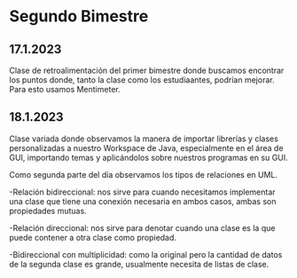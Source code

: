 # Segundo Bimestre
## 17.1.2023
Clase de retroalimentación del primer bimestre donde buscamos encontrar los puntos donde, tanto la clase como los estudiaantes, podrían mejorar. Para esto
 usamos Mentimeter.
## 18.1.2023
Clase variada donde observamos la manera de importar librerías y clases personalizadas a nuestro Workspace de Java, especialmente en el área de GUI, importando temas 
y aplicándolos sobre nuestros programas en su GUI.

Como segunda parte del día observamos los tipos de relaciones en UML.

-Relación bidireccional: nos sirve para cuando necesitamos implementar una clase que tiene una conexión necesaria en ambos casos, ambas son propiedades mutuas.

-Relación direccional: nos sirve para denotar cuando una clase es la que puede contener a otra clase como propiedad.

-Bidireccional con multiplicidad: como la original pero la cantidad de datos de la segunda clase es grande, usualmente necesita de listas de clase.

